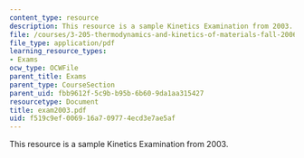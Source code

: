 ```yaml
---
content_type: resource
description: This resource is a sample Kinetics Examination from 2003.
file: /courses/3-205-thermodynamics-and-kinetics-of-materials-fall-2006/f519c9ef006916a709774ecd3e7ae5af_exam2003.pdf
file_type: application/pdf
learning_resource_types:
- Exams
ocw_type: OCWFile
parent_title: Exams
parent_type: CourseSection
parent_uid: fbb9612f-5c9b-b95b-6b60-9da1aa315427
resourcetype: Document
title: exam2003.pdf
uid: f519c9ef-0069-16a7-0977-4ecd3e7ae5af
---
```

This resource is a sample Kinetics Examination from 2003.

